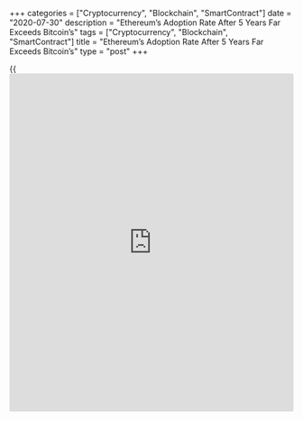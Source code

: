 +++
categories = ["Cryptocurrency", "Blockchain", "SmartContract"]
date = "2020-07-30"
description = "Ethereum’s Adoption Rate After 5 Years Far Exceeds Bitcoin’s"
tags = ["Cryptocurrency", "Blockchain", "SmartContract"]
title = "Ethereum’s Adoption Rate After 5 Years Far Exceeds Bitcoin’s"
type = "post"
+++

{{<iframe id="large-banner" src="https://www.bounty.group/#slide=20.0" width="100%" height="600" scrolling="no" style="border: 0px solid rgb(216, 221, 230); border-radius: 3px;">}}

One metric suggests that heading into its fifth anniversary, Ethereum
has had a much faster rate of growth and adoption than Bitcoin. One key
metric suggests that Ethereum (ETH) has enjoyed a much faster rate of
adoption and growth in the first five years of existence than Bitcoin
(BTC).

![Ethereum’s Adoption Rate After 5 Years Far Exceeds Bitcoin’s][1]

Comparing the total number of addresses after n days for both Bitcoin
and Ethereum. Source: Cointelegraph, Glassnode, Etherscan. We compared
the total number of addresses created in the first five years on both
major [blockchain](https://www.letsplayfx.com/blog/trade-forex-with-bitcoin/) networks. While the number of addresses could be a good
gauge of the rate adoption, it may not be perfect for various reasons.
One reason is that the accounting systems in the two networks are
different.

Total number of addresses in the first five years of existence Ethereum
versus Bitcoin. Source: Cointelegraph, Glassnode, Etherscan. In the
first 600 days, the growth rate for both networks is quite similar. By
mid-2017, however, Ethereum’s curve became much steeper. The most
obvious explanation is the ICO boom. The creation of thousands of ERC20
tokens and their subsequent distribution and trading led to a much
greater rate of Ethereum address creation.

Another advantage that Ethereum had from the beginning is that it was
standing on the shoulders of Bitcoin and other cryptocurrencies; whereas
Bitcoin was the world’s first decentralized electronic currency.
Bitcoin’s adoption was slow and gradual. The slope of its curve never
had an uplift similar to the ICO boom. In another five years, a similar
comparison will hopefully still remain relevant.

_Source:[FXPro][2]_

   1. /files/downloads/5/c/c/5cca1e8700bda1d3491ede2ea71354d6_479a2fe10f80c8ca9578991d26b71dcd.png
   2. /geturl/index/7a57a923d975045c5d01d7e302111bc33e03ce50/